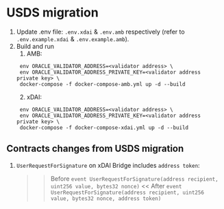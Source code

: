 # USDS migration

1. Update .env file: `.env.xdai` & `.env.amb` respectively (refer to `.env.example.xdai` & `.env.example.amb`).
2. Build and run
   1. AMB:
   ```
    env ORACLE_VALIDATOR_ADDRESS=<validator address> \
    env ORACLE_VALIDATOR_ADDRESS_PRIVATE_KEY=<validator address private key> \
    docker-compose -f docker-compose-amb.yml up -d --build
   ```
   2. xDAI:
   ```
    env ORACLE_VALIDATOR_ADDRESS=<validator address> \
    env ORACLE_VALIDATOR_ADDRESS_PRIVATE_KEY=<validator address private key> \
    docker-compose -f docker-compose-xdai.yml up -d --build
   ```


## Contracts changes from USDS migration

1. `UserRequestForSignature` on xDAI Bridge includes `address token`: 
    >> Before
    `event UserRequestForSignature(address recipient, uint256 value, bytes32 nonce)`
    << After
    `event UserRequestForSignature(address recipient, uint256 value, bytes32 nonce, address token)`
